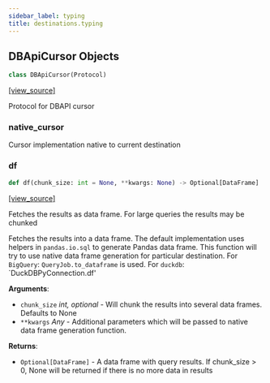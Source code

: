 ```yaml
---
sidebar_label: typing
title: destinations.typing
---
```


## DBApiCursor Objects

```python
class DBApiCursor(Protocol)
```

[[view_source]](https://github.com/dlt-hub/dlt/blob/9857029af018a582dd24da4070562f58bb7e9fc5/dlt/destinations/typing.py#L24)

Protocol for DBAPI cursor

### native\_cursor

Cursor implementation native to current destination

### df

```python
def df(chunk_size: int = None, **kwargs: None) -> Optional[DataFrame]
```

[[view_source]](https://github.com/dlt-hub/dlt/blob/9857029af018a582dd24da4070562f58bb7e9fc5/dlt/destinations/typing.py#L38)

Fetches the results as data frame. For large queries the results may be chunked

Fetches the results into a data frame. The default implementation uses helpers in `pandas.io.sql` to generate Pandas data frame.
This function will try to use native data frame generation for particular destination. For `BigQuery`: `QueryJob.to_dataframe` is used.
For `duckdb`: `DuckDBPyConnection.df'

**Arguments**:

- `chunk_size` _int, optional_ - Will chunk the results into several data frames. Defaults to None
- `**kwargs` _Any_ - Additional parameters which will be passed to native data frame generation function.
  

**Returns**:

- `Optional[DataFrame]` - A data frame with query results. If chunk_size > 0, None will be returned if there is no more data in results

